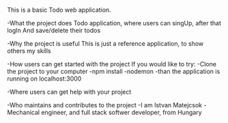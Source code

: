 This is a basic Todo web application.

-What the project does
    Todo application, where users can singUp, after that logIn
    And save/delete their todos
    
-Why the project is useful
    This is just a reference application, to show others my skills
    
-How users can get started with the project
    If you would like to try:
        -Clone the project to your computer
        -npm install
        -nodemon
        -than the application is running on localhost:3000
        
-Where users can get help with your project

-Who maintains and contributes to the project
    -I am Istvan Matejcsok
    -Mechanical engineer, and full stack softwer developer, from Hungary